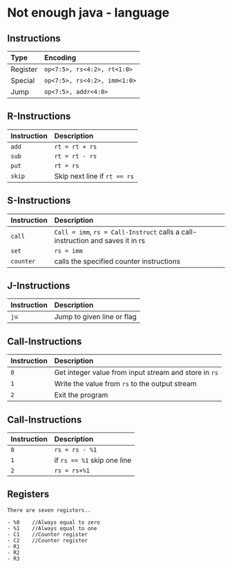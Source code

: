 # Not enough java - language

## Instructions

| **Type** | **Encoding** |
|:---------|:-------------|
| Register | `op<7:5>, rs<4:2>, rt<1:0>` |
| Special  | `op<7:5>, rs<4:2>, imm<1:0>` |
| Jump     | `op<7:5>, addr<4:0>` |


## R-Instructions

| **Instruction** | **Description** |
|:----------------|:----------------|
| `add`           | `rt = rt + rs` |
| `sub`           | `rt = rt - rs`  |
| `put`           | `rt = rs` |          
| `skip`          | Skip next line if `rt == rs`|


## S-Instructions

| **Instruction** | **Description** |
|:----------------|:----------------|
| `call`          |`Call = imm`, `rs = Call-Instruct` calls a call-instruction and saves it in rs|
| `set`           | `rs = imm` |
| `counter`       | calls the specified counter instructions|

## J-Instructions

| **Instruction** | **Description** |
|:----------------|:----------------|
| `ju`             | Jump to given line or flag|


## Call-Instructions

| **Instruction** | **Description** |
|:----------------|:----------------|
| `0`             | Get integer value from input stream and store in `rs`|
| `1`            | Write the value from `rs` to the output stream|
| `2`           | Exit the program |

## Call-Instructions

| **Instruction** | **Description** |
|:----------------|:----------------|
| `0`             | `rs = rs - %1` |
| `1`             | if `rs == %1` skip one line|
| `2`             | `rs = rs+%1`|





## Registers

    There are seven registers..

    - %0    //Always equal to zero
    - %1    //Always equal to one
    - C1    //Counter register
    - C2    //Counter register
    - R1    
    - R2                                    
    - R3
